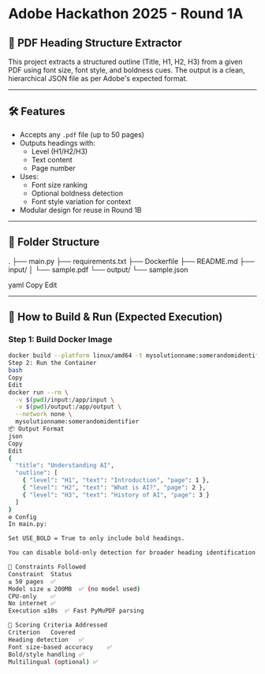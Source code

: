 # Adobe Hackathon 2025 - Round 1A  
## 🧠 PDF Heading Structure Extractor

This project extracts a structured outline (Title, H1, H2, H3) from a given PDF using font size, font style, and boldness cues. The output is a clean, hierarchical JSON file as per Adobe's expected format.

---

## 🛠 Features

- Accepts any `.pdf` file (up to 50 pages)
- Outputs headings with:
  - Level (H1/H2/H3)
  - Text content
  - Page number
- Uses:
  - Font size ranking
  - Optional boldness detection
  - Font style variation for context
- Modular design for reuse in Round 1B

---

## 📁 Folder Structure

.
├── main.py
├── requirements.txt
├── Dockerfile
├── README.md
├── input/
│ └── sample.pdf
└── output/
└── sample.json

yaml
Copy
Edit

---

## 🚀 How to Build & Run (Expected Execution)

### Step 1: Build Docker Image

```bash
docker build --platform linux/amd64 -t mysolutionname:somerandomidentifier .
Step 2: Run the Container
bash
Copy
Edit
docker run --rm \
  -v $(pwd)/input:/app/input \
  -v $(pwd)/output:/app/output \
  --network none \
  mysolutionname:somerandomidentifier
📦 Output Format
json
Copy
Edit
{
  "title": "Understanding AI",
  "outline": [
    { "level": "H1", "text": "Introduction", "page": 1 },
    { "level": "H2", "text": "What is AI?", "page": 2 },
    { "level": "H3", "text": "History of AI", "page": 3 }
  ]
}
⚙️ Config
In main.py:

Set USE_BOLD = True to only include bold headings.

You can disable bold-only detection for broader heading identification.

📌 Constraints Followed
Constraint	Status
≤ 50 pages	✅
Model size ≤ 200MB	✅ (no model used)
CPU-only	✅
No internet	✅
Execution ≤10s	✅ Fast PyMuPDF parsing

🏁 Scoring Criteria Addressed
Criterion	Covered
Heading detection	✅
Font size-based accuracy	✅
Bold/style handling	✅
Multilingual (optional)	✅